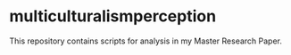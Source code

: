 # multiculturalismperception
This repository contains scripts for analysis in my Master Research Paper.
